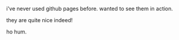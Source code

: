 i've never used github pages before. wanted to see them in action.

they are quite nice indeed!

ho hum.
